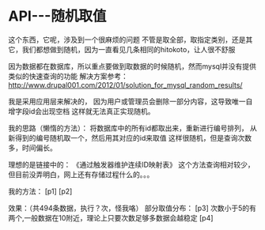 # API---随机取值
这个东西，它呢，涉及到一个很麻烦的问题
不管是取全部，取指定类别，还是其它，我们都想做到随机，因为一直看见几条相同的hitokoto，让人很不舒服

因为数据都在数据库，所以重点要做到取数据的时候随机，然而mysql并没有提供类似的快速查询的功能
解决方案参考：
http://www.drupal001.com/2012/01/solution_for_mysql_random_results/

我是采用应用层来解决的，
因为用户或管理员会删除一部分内容，这导致唯一自增字段id会出现空档
这样就无法真正实现随机。

我的思路（懒惰的方法）：
将数据库中的所有id都取出来，重新进行编号排列，
从新得到的编号随机取一个，然后用其对应的id来取值
这样很随机，但是查询次数多，时间偏长。

理想的是链接中的：
《通过触发器维护连续ID映射表》
这个方法查询相对较少，但目前没弄明白，网上还有存储过程什么的。。。

我的方法：
[p1]
[p2]

效果：（共494条数据，执行？次，怪我咯）
部分取值分布：
[p3]
次数小于5的有两个,一般数据在10附近，理论上只要次数足够多数据会越稳定
[p4]